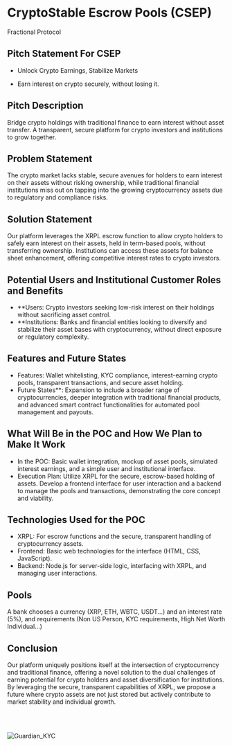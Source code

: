 # CryptoStable Escrow Pools (CSEP)

Fractional Protocol

## Pitch Statement For CSEP

- Unlock Crypto Earnings, Stabilize Markets

- Earn interest on crypto securely, without losing it.

## Pitch Description
Bridge crypto holdings with traditional finance to earn interest without asset transfer. A transparent, secure platform for crypto investors and institutions to grow together.


## Problem Statement
The crypto market lacks stable, secure avenues for holders to earn interest on their assets without risking ownership, while traditional financial institutions miss out on tapping into the growing cryptocurrency assets due to regulatory and compliance risks.

## Solution Statement
Our platform leverages the XRPL escrow function to allow crypto holders to safely earn interest on their assets, held in term-based pools, without transferring ownership. Institutions can access these assets for balance sheet enhancement, offering competitive interest rates to crypto investors.

## Potential Users and Institutional Customer Roles and Benefits

- **Users: Crypto investors seeking low-risk interest on their holdings without sacrificing asset control.
- **Institutions: Banks and financial entities looking to diversify and stabilize their asset bases with cryptocurrency, without direct exposure or regulatory complexity.

## Features and Future States

- Features: Wallet whitelisting, KYC compliance, interest-earning crypto pools, transparent transactions, and secure asset holding.
- Future States**: Expansion to include a broader range of cryptocurrencies, deeper integration with traditional financial products, and advanced smart contract functionalities for automated pool management and payouts.

## What Will Be in the POC and How We Plan to Make It Work

- In the POC: Basic wallet integration, mockup of asset pools, simulated interest earnings, and a simple user and institutional interface.
- Execution Plan: Utilize XRPL for the secure, escrow-based holding of assets. Develop a frontend interface for user interaction and a backend to manage the pools and transactions, demonstrating the core concept and viability.

## Technologies Used for the POC

- XRPL: For escrow functions and the secure, transparent handling of cryptocurrency assets.
- Frontend: Basic web technologies for the interface (HTML, CSS, JavaScript).
- Backend: Node.js for server-side logic, interfacing with XRPL, and managing user interactions.

## Pools
A bank chooses a currency (XRP, ETH, WBTC, USDT...) and an interest rate (5%), and requirements (Non US Person, KYC requirements, High Net Worth Individual...)


## Conclusion
Our platform uniquely positions itself at the intersection of cryptocurrency and traditional finance, offering a novel solution to the dual challenges of earning potential for crypto holders and asset diversification for institutions. By leveraging the secure, transparent capabilities of XRPL, we propose a future where crypto assets are not just stored but actively contribute to market stability and individual growth.

<br>
<br>


![Guardian_KYC](https://github.com/challet/CSEP/assets/29208274/97cb1857-24a9-49ef-b4ec-3e0221be7da7)
